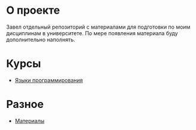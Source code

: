 # О проекте
Завел отдельный репозиторий с материалами для подготовки по моим дисциплинам в университете. По мере появления материала буду дополнительно наполнять.
# Курсы
- [Языки программирования](tracks/programming_languages/main.MD)
# Разное
- [Материалы](other/materials.MD)